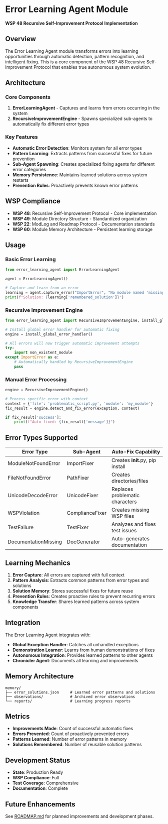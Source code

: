 # Error Learning Agent Module

**WSP 48 Recursive Self-Improvement Protocol Implementation**

## Overview

The Error Learning Agent module transforms errors into learning opportunities through automatic detection, pattern recognition, and intelligent fixing. This is a core component of the WSP 48 Recursive Self-Improvement Protocol that enables true autonomous system evolution.

## Architecture

### Core Components

1. **ErrorLearningAgent** - Captures and learns from errors occurring in the system
2. **RecursiveImprovementEngine** - Spawns specialized sub-agents to automatically fix different error types

### Key Features

- **Automatic Error Detection**: Monitors system for all error types
- **Pattern Learning**: Extracts patterns from successful fixes for future prevention
- **Sub-Agent Spawning**: Creates specialized fixing agents for different error categories
- **Memory Persistence**: Maintains learned solutions across system restarts
- **Prevention Rules**: Proactively prevents known error patterns

## WSP Compliance

- **WSP 48**: Recursive Self-Improvement Protocol - Core implementation
- **WSP 49**: Module Directory Structure - Standardized organization  
- **WSP 22**: ModLog and Roadmap Protocol - Documentation standards
- **WSP 60**: Module Memory Architecture - Persistent learning storage

## Usage

### Basic Error Learning

```python
from error_learning_agent import ErrorLearningAgent

agent = ErrorLearningAgent()

# Capture and learn from an error
learning = agent.capture_error("ImportError", "No module named 'missing_module'")
print(f"Solution: {learning['remembered_solution']}")
```

### Recursive Improvement Engine

```python
from error_learning_agent import RecursiveImprovementEngine, install_global_error_handler

# Install global error handler for automatic fixing
engine = install_global_error_handler()

# All errors will now trigger automatic improvement attempts
try:
    import non_existent_module  
except ImportError as e:
    # Automatically handled by RecursiveImprovementEngine
    pass
```

### Manual Error Processing

```python
engine = RecursiveImprovementEngine()

# Process specific error with context
context = {'file': 'problematic_script.py', 'module': 'my_module'}
fix_result = engine.detect_and_fix_error(exception, context)

if fix_result['success']:
    print(f"Auto-fixed: {fix_result['message']}")
```

## Error Types Supported

| Error Type | Sub-Agent | Auto-Fix Capability |
|------------|-----------|---------------------|
| ModuleNotFoundError | ImportFixer | Creates __init__.py, pip install |
| FileNotFoundError | PathFixer | Creates directories/files |
| UnicodeDecodeError | UnicodeFixer | Replaces problematic characters |
| WSPViolation | ComplianceFixer | Creates missing WSP files |
| TestFailure | TestFixer | Analyzes and fixes test issues |
| DocumentationMissing | DocGenerator | Auto-generates documentation |

## Learning Mechanics

1. **Error Capture**: All errors are captured with full context
2. **Pattern Analysis**: Extracts common patterns from error types and solutions
3. **Solution Memory**: Stores successful fixes for future reuse  
4. **Prevention Rules**: Creates proactive rules to prevent recurring errors
5. **Knowledge Transfer**: Shares learned patterns across system components

## Integration

The Error Learning Agent integrates with:

- **Global Exception Handler**: Catches all unhandled exceptions
- **Demonstration Learner**: Learns from human demonstrations of fixes
- **Autonomous Integration**: Provides learned patterns to other agents
- **Chronicler Agent**: Documents all learning and improvements

## Memory Architecture

```
memory/
├── error_solutions.json     # Learned error patterns and solutions
├── observations/            # Archived error observations  
└── reports/                 # Learning progress reports
```

## Metrics

- **Improvements Made**: Count of successful automatic fixes
- **Errors Prevented**: Count of proactively prevented errors
- **Patterns Learned**: Number of error patterns in memory
- **Solutions Remembered**: Number of reusable solution patterns

## Development Status

- **State**: Production Ready
- **WSP Compliance**: Full
- **Test Coverage**: Comprehensive
- **Documentation**: Complete

## Future Enhancements

See [ROADMAP.md](ROADMAP.md) for planned improvements and development phases.
